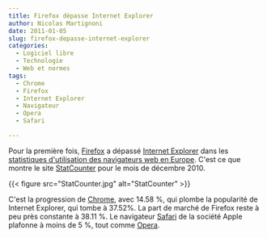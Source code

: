 ```yaml
---
title: Firefox dépasse Internet Explorer
author: Nicolas Martignoni
date: 2011-01-05
slug: firefox-depasse-internet-explorer
categories:
  - Logiciel libre
  - Technologie
  - Web et normes
tags:
  - Chrome
  - Firefox
  - Internet Explorer
  - Navigateur
  - Opera
  - Safari

---
```

Pour la première fois, [Firefox][1] a dépassé [Internet Explorer][2] dans les [statistiques d'utilisation des navigateurs web en Europe][3]. C'est ce que montre le site [StatCounter][4] pour le mois de décembre 2010.

{{< figure src="StatCounter.jpg" alt="StatCounter" >}}

C'est la progression de [Chrome][5], avec 14.58 %, qui plombe la popularité de Internet Explorer, qui tombe à 37.52%. La part de marché de Firefox reste à peu près constante à 38.11 %. Le navigateur [Safari][6] de la société Apple plafonne à moins de 5 %, tout comme [Opera][7].

 [1]: https://www.mozilla.com/firefox/all.html
 [2]: https://www.microsoft.com/windows/internet-explorer/default.aspx
 [3]: http://gs.statcounter.com/#browser-eu-monthly-200912-201012
 [4]: http://gs.statcounter.com/
 [5]: https://www.google.com/chrome
 [6]: https://www.apple.com/safari/
 [7]: https://www.opera.com/

<!--more-->

